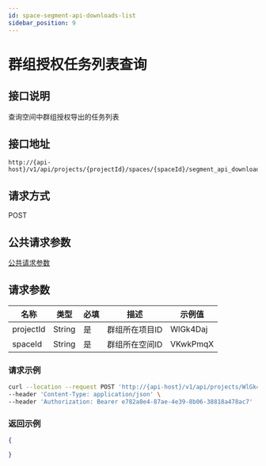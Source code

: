 ```yaml
---
id: space-segment-api-downloads-list
sidebar_position: 9
---
```


# 群组授权任务列表查询

## 接口说明

查询空间中群组授权导出的任务列表

## 接口地址

```
http://{api-host}/v1/api/projects/{projectId}/spaces/{spaceId}/segment_api_downloads/list
```

## 请求方式

POST

## 公共请求参数

[公共请求参数](../../open-api#公共请求参数)

## 请求参数

| 名称      | 类型   | 必填 | 描述                 | 示例值        |
| --------- | ------ | ---- | -------------------- | ------------- |
| projectId  | String | 是   | 群组所在项目ID | WlGk4Daj |
| spaceId  | String | 是   | 群组所在空间ID | VKwkPmqX 


### 请求示例

```bash
curl --location --request POST 'http://{api-host}/v1/api/projects/WlGk4Daj/spaces/VKwkPmqX/segment_api_downloads/list' \
--header 'Content-Type: application/json' \
--header 'Authorization: Bearer e782a8e4-87ae-4e39-8b06-38818a478ac7' 
```

### 返回示例

```json
{

}
```